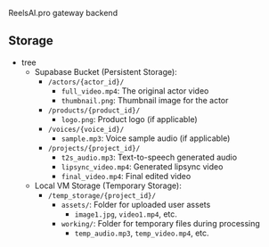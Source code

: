 ReelsAI.pro gateway backend

## Storage

- tree
    - Supabase Bucket (Persistent Storage):
        - `/actors/{actor_id}/`
            - `full_video.mp4`: The original actor video
            - `thumbnail.png`: Thumbnail image for the actor
        - `/products/{product_id}/`
            - `logo.png`: Product logo (if applicable)
        - `/voices/{voice_id}/`
            - `sample.mp3`: Voice sample audio (if applicable)
        - `/projects/{project_id}/`
            - `t2s_audio.mp3`: Text-to-speech generated audio
            - `lipsync_video.mp4`: Generated lipsync video
            - `final_video.mp4`: Final edited video
    - Local VM Storage (Temporary Storage):
        - `/temp_storage/{project_id}/`
            - `assets/`: Folder for uploaded user assets
                - `image1.jpg`, `video1.mp4`, etc.
            - `working/`: Folder for temporary files during processing
                - `temp_audio.mp3`, `temp_video.mp4`, etc.